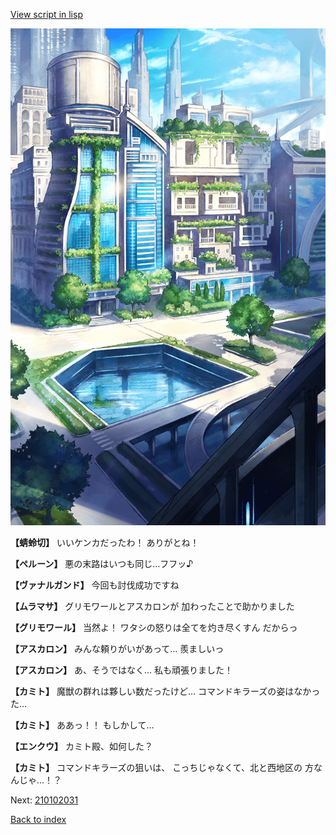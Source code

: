 [View script in lisp](../scripts/210102023.txt)

![in_city.png](../images/backgrounds/in_city.png)

**【蜻蛉切】**
いいケンカだったわ！
ありがとね！

**【ペルーン】**
悪の末路はいつも同じ…フフッ♪

**【ヴァナルガンド】**
今回も討伐成功ですね

**【ムラマサ】**
グリモワールとアスカロンが
加わったことで助かりました

**【グリモワール】**
当然よ！
ワタシの怒りは全てを灼き尽くすん
だからっ

**【アスカロン】**
みんな頼りがいがあって…
羨ましいっ

**【アスカロン】**
あ、そうではなく…
私も頑張りました！

**【カミト】**
魔獣の群れは夥しい数だったけど…
コマンドキラーズの姿はなかった…

**【カミト】**
ああっ！！
もしかして…

**【エンクウ】**
カミト殿、如何した？

**【カミト】**
コマンドキラーズの狙いは、
こっちじゃなくて、北と西地区の
方なんじゃ…！？

Next: [210102031](210102031.md)

[Back to index](index.md)
